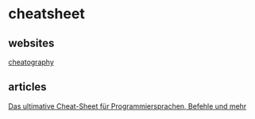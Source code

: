 # cheatsheet

## websites
[cheatography](https://cheatography.com/)  

## articles
[Das ultimative Cheat-Sheet für Programmiersprachen, Befehle und mehr](https://t3n.de/news/ultimative-cheat-sheet-1094574/?utm_source=email&utm_medium=social&utm_campaign=social-buttons)  
